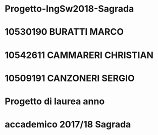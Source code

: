 # Progetto-IngSw2018-Sagrada
# 10530190 BURATTI MARCO 
# 10542611 CAMMARERI CHRISTIAN 
# 10509191 CANZONERI SERGIO
#
# Progetto di laurea anno 
# accademico 2017/18 Sagrada
